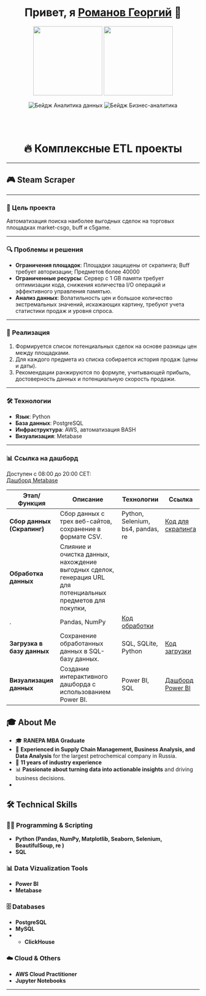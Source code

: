 <h1 align="center">Привет, я <a href="https://github.com/sazhiromru">Романов Георгий</a> 👋</h1>

<p align="center">
  <img src="https://media.giphy.com/media/v1.Y2lkPTc5MGI3NjExaGJuc2J1YjExMm9jdDF4bGhkaGF3ZGg0bXkyYzRvdDQ3c25qYXk3biZlcD12MV9pbnRlcm5hbF9naWZfYnlfaWQmY3Q9Zw/4k9BkIfSbgr2LTRB8P/giphy.gif" width="180"/>
  <img src="https://media.giphy.com/media/v1.Y2lkPTc5MGI3NjExdnFxY2hibGhhZHRoZGpoeTZocnhneWxjM2h0ZXFjNXVxYmQzd3k3OSZlcD12MV9pbnRlcm5hbF9naWZfYnlfaWQmY3Q9Zw/ySeD2PB1OfMSKFEheH/giphy.gif" width="180"/>
</p>

<p align="center">
  <img src="https://img.shields.io/badge/Инженер%20данных-FFD43B?style=for-the-badge&logo=python&logoColor=blue" alt="Бейдж Аналитика данных">
  <img src="https://img.shields.io/badge/Бизнес%20аналитик-323330?style=for-the-badge&logo=soundcharts&logoColor=white" alt="Бейдж Бизнес-аналитика">
</p>
<br></br>

<div align="center">
  <h1>🔥 Комплексные ETL проекты</h1>
</div>

---

## 🎮 Steam Scraper
---
### 🎯 Цель проекта
Автоматизация поиска наиболее выгодных сделок на торговых площадках market-csgo, buff и c5game.

---

### 🔍 Проблемы и решения
- **Ограничения площадок**: Площадки защищены от скрапинга; Buff требует авторизации; Предметов более 40000 
- **Ограниченные ресурсы**: Сервер с 1 GB памяти требует оптимизации кода, снижения количества I/O операций и эффективного управления памятью.  
- **Анализ данных**: Волатильность цен и большое количество экстремальных значений, искажающих картину, требуют учета статистики продаж и уровня спроса.

---

### 🔧 Реализация
1. Формируется список потенциальных сделок на основе разницы цен между площадками.  
2. Для каждого предмета из списка собирается история продаж (цены и даты).  
3. Рекомендации ранжируются по формуле, учитывающей прибыль, достоверность данных и потенциальную скорость продажи.

---

### 🛠️ Технологии
- **Язык**: Python  
- **База данных**: PostgreSQL  
- **Инфраструктура**: AWS, автоматизация BASH  
- **Визуализация**: Metabase  

---

### 📊 Ссылка на дашборд
Доступен с 08:00 до 20:00 CET:  
[Дашборд Metabase](http://47.129.223.184:3000/public/dashboard/1a51169a-8c3c-4d9e-8ee7-a508fb3f7539?date=2024-12-10)




| **Этап/Функция**         | **Описание**                                                       | **Технологии**              | **Ссылка**                |
|---------------------------|--------------------------------------------------------------------|-----------------------------|---------------------------|
| **Сбор данных (Скрапинг)** | Сбор данных с трех веб-сайтов, сохранение в формате CSV.          | Python, Selenium, bs4, pandas, re       | [Код для скрапинга](#)    |
| **Обработка данных**      |Слияние и очистка данных, нахождение выгодных сделок, генерация URL для потенциальных предметов для покупки, 
                                                                                                  .        | Pandas, NumPy               | [Код обработки](#)        |
| **Загрузка в базу данных**| Сохранение обработанных данных в SQL-базу данных.                 | SQL, SQLite, Python         | [Код загрузки](#)         |
| **Визуализация данных**   | Создание интерактивного дашборда с использованием Power BI.       | Power BI, SQL               | [Дашборд Power BI](#)     |





## 🎓 About Me

- 🎓 **RANEPA MBA Graduate**
- 💼 **Experienced in Supply Chain Management, Business Analysis, and Data Analysis** for the largest petrochemical company in Russia.
- 🏢 **11 years of industry experience**
- 📊 **Passionate about turning data into actionable insights** and driving business decisions.
- 
## 🛠️ Technical Skills

### 👨‍💻 Programming & Scripting
- **Python (Pandas, NumPy, Matplotlib, Seaborn, Selenium, BeautifulSoup, re )**
- **SQL**

### 📊 Data Vizualization Tools
- **Power BI**
- **Metabase**

### 🗄️ Databases
- **PostgreSQL**
- **MySQL**
- - **ClickHouse**

### ☁️ Cloud & Others
- **AWS Cloud Practitioner**
- **Jupyter Notebooks**

---



